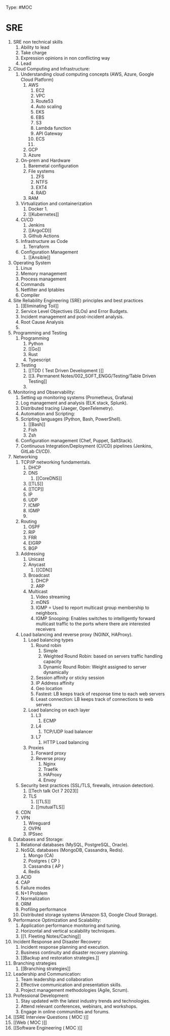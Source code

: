 Type: #MOC

# SRE

1. SRE non technical skills
	1. Ability to lead
	2. Take charge
	3. Expression opinions in non conflicting way
	4. Lead
2. Cloud Computing and Infrastructure:
	1. Understanding cloud computing concepts (AWS, Azure, Google Cloud Platform)
		1. AWS
			1. EC2
			2. VPC
			3. Route53
			4. Auto scaling
			5. EKS
			6. EBS
			7. S3
			8. Lambda function
			9. API Gateway
			10. ECS
			11. 
		2. GCP
		3. Azure
	2. On-prem and Hardware
		1. Baremetal configuration
		2. File systems
			1. ZFS
			2. NTFS
			3. EXT4
			4. RAID
		3. RAM
	3. Virtualization and containerization 
		1. Docker
			1. 
		2. [[Kubernetes]]
	4. CI/CD
		1. Jenkins
		2. [[ArgoCD]]
		3. Github Actions
	5. Infrastructure as Code
		1. Terraform
	6. Configuration Management 
		1. [[Ansible]]
3. Operating System
	1. Linux
	2. Memory management
	3. Process management
	4. Commands
	5. Netfilter and Iptables
	6. Compiler
4. Site Reliability Engineering (SRE) principles and best practices
	1. [[Eliminating Toil]]
	2. Service Level Objectives (SLOs) and Error Budgets.
	3. Incident management and post-incident analysis.
	4. Root Cause Analysis
	5. 
5. Programming and Testing
	1. Programming
		1. Python
		2. [[Go]]
		3. Rust
		4. Typescript
	2. Testing
		1. [[TDD ( Test Driven Development )]]
		2. [[3. Permanent Notes/002_SOFT_ENGG/Testing/Table Driven Testing]]
		3. 
6. Monitoring and Observability:
	1. Setting up monitoring systems (Prometheus, Grafana)
	2. Log management and analysis (ELK stack, Splunk).
	3. Distributed tracing (Jaeger, OpenTelemetry).
	4. Automation and Scripting:
	5. Scripting languages (Python, Bash, PowerShell).
		1. [[Bash]]
		2. Fish
		3. Zsh
	6. Configuration management (Chef, Puppet, SaltStack).
	7. Continuous Integration/Deployment (CI/CD) pipelines (Jenkins, GitLab CI/CD).
7. Networking 
	1. TCP/IP networking fundamentals.
		1. DHCP
		2. DNS
			1. [[CoreDNS]]
		3. [[TLS]]
		4. [[TCP]]
		5. IP
		6. UDP
		7. ICMP
		8. IGMP
		9. 
	2. Routing
		1. OSPF
		2. RIP
		3. FRR
		4. EIGRP
		5. BGP
	3. Addressing
		1. Unicast
		2. Anycast
			1. [[CDN]]
		3. Broadcast
			1. DHCP
			2. ARP
		4. Multicast
			1. Video streaming
			2. mDNS
			3. IGMP = Used to report multicast group membership to neighbors.
			4. IGMP Snooping: Enables switches to intelligently forward multicast traffic to the ports where there are interested receivers
	4. Load balancing and reverse proxy (NGINX, HAProxy).
		1. Load balancing types
			1. Round robin
				1. Simple
				2. Weighted Round Robin: based on servers traffic handling capacity
				3. Dynamic Round Robin: Weight assigned to server dynamically
			2. Session affinity or sticky session
			4. IP Address affinity
			5. Geo location
			6. Fastest: LB keeps track of response time to each web servers
			7. Least connection: LB keeps track of connections to web servers
		2. Load balancing on each layer
			1. L3
				1. ECMP
			2. L4
				1. TCP/UDP load balancer
			3. L7
				1. HTTP Load balancing
		3. Proxies
			1. Forward proxy
			2. Reverse proxy
				1. Nginx
				2. Traefik
				3. HAProxy
				4. Envoy
	5. Security best practices (SSL/TLS, firewalls, intrusion detection).
		1. [[Tech talk Oct 7 2023]]
		2. TLS
			1. [[TLS]]
			2. [[mutualTLS]]
	6. CDN
	7. VPN
		1. Wireguard
		2. OVPN
		3. IPSsec
8. Databases and Storage:
	1. Relational databases (MySQL, PostgreSQL, Oracle).
	2. NoSQL databases (MongoDB, Cassandra, Redis).
		1. Mongo (CA)
		2. Postgres ( CP )
		3. Cassandra ( AP )
		4. Redis
	3. ACID
	4. CAP
	5. Failure modes
	6. N+1 Problem
	7. Normalization
	8. ORM
	9. Profiling performance
	10. Distributed storage systems (Amazon S3, Google Cloud Storage).
9. Performance Optimization and Scalability:
	1. Application performance monitoring and tuning.
	2. Horizontal and vertical scalability techniques.
	3. [[1. Fleeting Notes/Caching]]
10. Incident Response and Disaster Recovery:
	1. Incident response planning and execution.
	2. Business continuity and disaster recovery planning.
	3. [[Backup and restoration strategies.]]
11. Branching strategies
	1. [[Branching strategies]]
12. Leadership and Communication:
	1. Team leadership and collaboration
	2. Effective communication and presentation skills.
	3. Project management methodologies (Agile, Scrum).
13. Professional Development:
	1. Stay updated with the latest industry trends and technologies.
	2. Attend relevant conferences, webinars, and workshops.
	3. Engage in online communities and forums.
14. [[SRE Interview Questions ( MOC )]]
15. [[Web ( MOC )]]
16. [[Software Engineering ( MOC )]]




